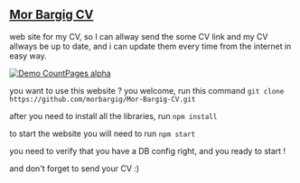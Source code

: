 ## [Mor Bargig CV](https://mor-bargig-cv.herokuapp.com)

web site for my CV, so I can allway send the some CV link and my CV allways be up to date,
and i can update them every time from the internet in easy way.

[![Demo CountPages alpha](https://media.giphy.com/media/SYR1KgfTYsJsfhSj0p/giphy.gif)](https://www.youtube.com/watch?v=AYlr8CLW-RA)

you want to use this website ? you welcome, run this command `git clone https://github.com/morbargig/Mor-Bargig-CV.git`

after you need to install all the libraries, run `npm install`

to start the website you will need to run `npm start`

you need to verify that you have a DB config right, and you ready to start !

and don't forget to send your CV :)


